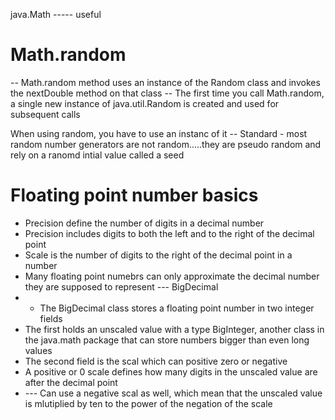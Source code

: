 java.Math ----- useful

# Math.random
-- Math.random method uses an instance of the Random class and invokes the nextDouble method on that class
-- The first time you call Math.random, a single new instance of java.util.Random is created and used for subsequent calls

When using random, you have to use an instanc of it
-- Standard - most random number generators are not random.....they are pseudo random and rely on a ranomd intial value called a seed

# Floating point number basics
- Precision define the number of digits in a decimal number
- Precision includes digits to both the left and to the right of the decimal point
- Scale is the number of digits to the right of the decimal point in a number
- Many floating point numebrs can only approximate the decimal number they are supposed to represent
--- BigDecimal
- - The BigDecimal class stores a floating point number in two integer fields
- The first holds an unscaled value with a type BigInteger, another class in the java.math package that can store numbers bigger than even long values
- The second field is the scal which can positive zero or negative
- A positive or 0 scale defines how many digits in the unscaled value are after the decimal point
- --- Can use a negative scal as well, which mean that the unscaled value is mlutiplied by ten to the power of the negation of the scale

[//]: # (TODO continue from JAVA TIME in "Nuts and bolts etc")